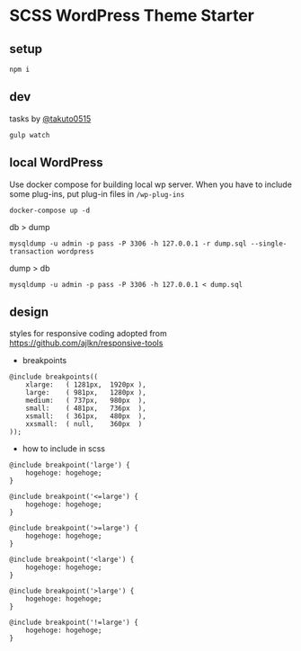 # SCSS WordPress Theme Starter

## setup

```shell=
npm i
```

## dev

tasks by [@takuto0515](https://github.com/takuto0515)

```shell=
gulp watch
```

## local WordPress

Use docker compose for building local wp server.
When you have to include some plug-ins, put plug-in files in `/wp-plug-ins`

```shell=
docker-compose up -d
```

db > dump

```shell=
mysqldump -u admin -p pass -P 3306 -h 127.0.0.1 -r dump.sql --single-transaction wordpress
```

dump > db

```shell=
mysqldump -u admin -p pass -P 3306 -h 127.0.0.1 < dump.sql
```

## design

styles for responsive coding adopted from <https://github.com/ajlkn/responsive-tools>

- breakpoints

```sass=
@include breakpoints((
    xlarge:   ( 1281px,  1920px ),
    large:    ( 981px,   1280px ),
    medium:   ( 737px,   980px  ),
    small:    ( 481px,   736px  ),
    xsmall:   ( 361px,   480px  ),
    xxsmall:  ( null,    360px  )
));
```

- how to include in scss

```sass=
@include breakpoint('large') {
    hogehoge: hogehoge;
}

@include breakpoint('<=large') {
    hogehoge: hogehoge;
}

@include breakpoint('>=large') {
    hogehoge: hogehoge;
}

@include breakpoint('<large') {
    hogehoge: hogehoge;
}

@include breakpoint('>large') {
    hogehoge: hogehoge;
}

@include breakpoint('!=large') {
    hogehoge: hogehoge;
}
```

